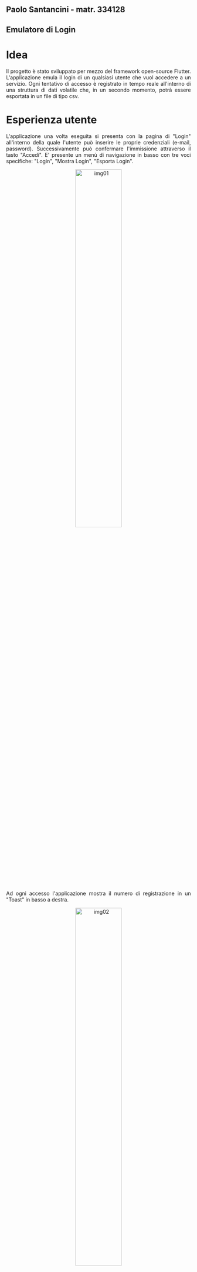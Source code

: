 ## Paolo Santancini - matr. 334128
## Emulatore di Login


# Idea
<div align="justify">
Il progetto è stato sviluppato per mezzo del framework open-source Flutter. L'applicazione emula il login di un qualsiasi utente che vuol accedere a un servizio. Ogni tentativo di accesso è registrato in tempo reale all'interno di una struttura di dati volatile che, in un secondo momento, potrà essere esportata in un file di tipo csv.
</div>

# Esperienza utente
<div align="justify">
L'applicazione una volta eseguita si presenta con la pagina di "Login" all'interno della quale l'utente può inserire le proprie credenziali (e-mail, password). Successivamente può confermare l'immissione attraverso il tasto "Accedi". E' presente un menù di navigazione in basso con tre voci specifiche: "Login", "Mostra Login", "Esporta Login".

<p align=center><img width="50%" alt="img01" src="https://github.com/user-attachments/assets/01beb8d6-131a-4035-abfb-3400297aca17" /></p>

Ad ogni accesso l'applicazione mostra il numero di registrazione in un "Toast" in basso a destra.

<p align=center><img width="50%" alt="img02" src="https://github.com/user-attachments/assets/22b3d0f1-0af5-4c50-b58c-853d3ffd94f6" /></p>

Selezionando la voce di menù "Mostra Login" il sistema elenca tutti gli accessi effettuati fino a quel momento.

<p align=center>
<img width="50%" alt="img03" src="https://github.com/user-attachments/assets/12fa1c02-65e4-4ded-82d9-2db04007d6a5" />
</p>

Selezionando la voce di menù "Esporta Login" il sistema elabora un file csv e lo scarica all'interno della cartella predefinita dal sistema operativo in utilizzo (in genere "Download").

<p align=center><img width="50%" alt="img04" src="https://github.com/user-attachments/assets/2d811a4a-92c7-40f7-adb1-fb4a77a3d936" /></p>
</div>

# Tecnologia
<div align="justify">
In fase implementativa sono state utilizzare le seguenti librerie:

| Libreria | Descrizione |
| -------- | ----------- |
| material | Sistema di design sviluppato da Google |
| file_saver | Permette di salvare file nei dispositivi in uso |
| http | Permette di inviare richieste http (get, post ...). Utile per interfacciamento con API |
| fluttertoast | Messaggi "Toast" (notifiche) |
| csv | Legge e scrive file strutturati in formato csv |
| flutter_spinkit | "Loading spinners", animazioni di caricamento |
| crypto | Crittografia |

La struttura dei dati è una lista annidata o matrice (r,c) gestita da uno specifico oggetto (classe) di nome "Lista". Per la condivisione e la consistenza delle informazioni contenute nella lista, ad ogni passaggio tra widgets, si è scelto di strutturare tale classe con il "design pattern singleton". Ciò rende possibile il passaggio dell'oggetto per mezzo di un'unica istanza. 

```dart
// Struttura dati
final List<List<String>> listaDati = [];

// Pattern Singleton
Lista._construttorePrivato();

// Singola istanza
static final Lista _istanza = Lista._construttorePrivato();

// Costruttore "Factory": ritorna la stessa istanza
factory Lista() {
   return _istanza;
}
```
In Flutter, l'ereditarietà di stato tra widget si riferisce al passaggio di dati o stato da un widget padre a uno o più widget figli. In questo caso di studio si è preferito agire a livello di struttura di dati piuttosto che a livello di ereditarietà tra widgets. Ciò anche per una più efficiente ricostruzione dell'albero dei widget.
La visualizzazione degli elementi della lista è stata gestita attraverso l'oggetto "GridView".
```dart
GridView.builder(
              gridDelegate: SliverGridDelegateWithFixedCrossAxisCount(
                crossAxisCount: 3,
                childAspectRatio: 10, // pixel
              ),
              // numero di righe per numero di colonne
              itemCount: _dati.length * _dati[0].length,
              itemBuilder: (context, indice) {
                int riga = indice ~/ _dati[0].length;
                int colonna = indice % _dati[0].length;
                return Container(
                  margin: EdgeInsets.all(1.0),
                  color: Colors.grey,
                  child: Center(
                      child: Text(
                    _dati[riga][colonna],
                    style: TextStyle(color: Colors.white, fontSize: 12),
                  )),
                );
              }),
```       
Per il recupero dell'orario durante il quale un utente tenta un "login", in questo contesto di studio universitario, si è scelto di utilizzare una chiamata http piuttosto che una libreria già pronta (es. flutter_ntp). Il seguente sito <a href="https://worldtimeapi.org" target="_blank">Worldtimeapi</a> offre un servizio su protocollo tcp e per mezzo di una chiamata REST che però può fallire a causa di una mancata risposta da parte del fornitore del servizio. Casistica comunque gestita dal programma.

```dart
try {
      // Richiesta REST API
      final risposta = await http
          .get(Uri.parse('https://worldtimeapi.org/api/timezone/Etc/UTC'));

      if (risposta.statusCode == 200) {
        // Lettura della risposta REST in formato json
        final data = json.decode(risposta.body);
        setState(() {
          // Acquisizione del valore dell'attributo "utc_datetime" dal json
          _ora = DateTime.parse(data['utc_datetime']);
        });
      } else {
        debugPrint('Errore nella richiesta: ${risposta.statusCode}');
      }
    } catch (e) {
      // Intrappolamento di eventuale errore
      debugPrint("Errore nel recupero dell'ora NTP: $e");
    } finally {
      setState(() {
        _caricando = false;
        //FileUtils().saveFile(message);
        mialista.inserisciElemento(
            email, pwd, _ora.toString() == "null" ? "---" : _ora.toString());
        //Lista().esportaCSV(_dataList);
        _emailController.clear();
        _passwordController.clear();
      });
    }
```

</div>

